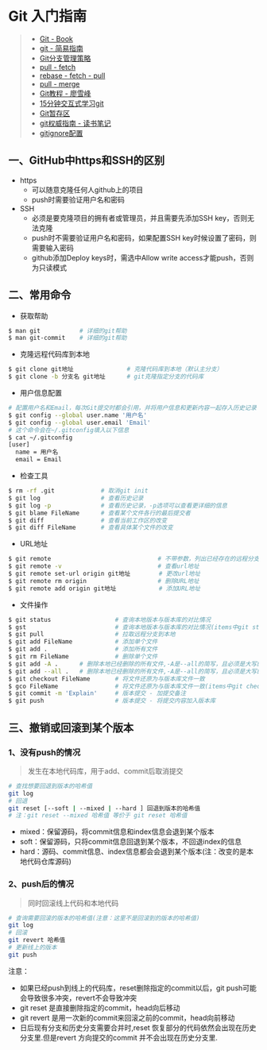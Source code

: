 # Git 入门指南

> * [Git - Book](https://git-scm.com/book/zh/v1)
> * [git - 简易指南](http://www.bootcss.com/p/git-guide/)
> * [Git分支管理策略](http://www.ruanyifeng.com/blog/2012/07/git.html)
> * [pull - fetch](https://stackoverflow.com/questions/292357/what-is-the-difference-between-git-pull-and-git-fetch)
> * [rebase - fetch - pull](https://stackoverflow.com/questions/14894768/in-git-how-is-fetch-different-than-pull-and-how-is-merge-different-than-rebase)
> * [pull - merge](https://stackoverflow.com/questions/17339091/difference-between-git-pull-master-vs-git-merge-master)
> * [Git教程 - 廖雪峰](http://www.liaoxuefeng.com/wiki/0013739516305929606dd18361248578c67b8067c8c017b000)
> * [15分钟交互式学习git](https://try.github.io/levels/1/challenges/19)
> * [Git暂存区](http://blog.csdn.net/agul_/article/details/7835786)
> * [git权威指南 - 读书笔记](http://hustlzp.com/post/2014/03/git-solo)
> * [gitignore配置](http://www.cnblogs.com/haiq/archive/2012/12/26/2833746.html)

## 一、GitHub中https和SSH的区别
- https
  - 可以随意克隆任何人github上的项目
  - push时需要验证用户名和密码
- SSH
  - 必须是要克隆项目的拥有者或管理员，并且需要先添加SSH key，否则无法克隆
  - push时不需要验证用户名和密码，如果配置SSH key时候设置了密码，则需要输入密码
  - github添加Deploy keys时，需选中Allow write access才能push，否则为只读模式

## 二、常用命令

- 获取帮助
```sh
$ man git           # 详细的git帮助
$ man git-commit    # 详细的git帮助
```

- 克隆远程代码库到本地
```sh
$ git clone git地址               # 克隆代码库到本地（默认主分支）
$ git clone -b 分支名 git地址      # git克隆指定分支的代码库
```

- 用户信息配置
```sh
# 配置用户名和Email，每次Git提交时都会引用，并将用户信息和更新内容一起存入历史记录
$ git config --global user.name '用户名'
$ git config --global user.email 'Email'
# 这个命令会在~/.gitconfig填入以下信息
$ cat ~/.gitconfig
[user]
  name = 用户名
  email = Email
```

- 检查工具
```sh
$ rm -rf .git             # 取消git init
$ git log                 # 查看历史记录
$ git log -p              # 查看历史记录，-p选项可以查看更详细的信息
$ git blame FileName      # 查看某个文件各行的最后提交者
$ git diff                # 查看当前工作区的改变
$ git diff FileName       # 查看具体某个文件的改变
```

- URL地址
```sh
$ git remote                              # 不带参数，列出已经存在的远程分支
$ git remote -v                           # 查看url地址
$ git remote set-url origin git地址        # 更改url地址
$ git remote rm origin                    # 删除URL地址
$ git remote add origin git地址            # 添加URL地址
```

- 文件操作
```sh
$ git status                  # 查询本地版本与版本库的对比情况
$ gst                         # 查询本地版本与版本库的对比情况(items中git status的简化)
$ git pull                    # 拉取远程分支到本地
$ git add FileName            # 添加单个文件
$ git add .                   # 添加所有文件
$ git rm FileName             # 删除单个文件
$ git add -A .      # 删除本地已经删除的所有文件,-A是--all的简写，且必须是大写的A
$ git add --all .   # 删除本地已经删除的所有文件,-A是--all的简写，且必须是大写的A
$ git checkout FileName       # 将文件还原为与版本库文件一致
$ gco FileName                # 将文件还原为与版本库文件一致(items中git checkout的简化)
$ git commit -m 'Explain'     # 版本提交 - 加提交备注
$ git push                    # 版本提交 - 将提交内容加入版本库
```

## 三、撤销或回滚到某个版本
### 1、没有push的情况
> 发生在本地代码库，用于add、commit后取消提交
```sh
# 查找想要回退到版本的哈希值
git log
# 回退
git reset [--soft | --mixed | --hard ] 回退到版本的哈希值
# 注：git reset --mixed 哈希值 等价于 git reset 哈希值
```
- mixed：保留源码，将commit信息和index信息会退到某个版本
- soft：保留源码，只将commit信息回退到某个版本，不回退index的信息
- hard：源码、commit信息、index信息都会会退到某个版本(注：改变的是本地代码仓库源码)

### 2、push后的情况
> 同时回滚线上代码和本地代码
```sh
# 查询需要回滚的版本的哈希值(注意：这里不是回滚到的版本的哈希值)
git log
# 回滚
git revert 哈希值
# 更新线上的版本
git push
```
注意：
- 如果已经push到线上的代码库，reset删除指定的commit以后，git push可能会导致很多冲突，revert不会导致冲突
- git reset 是直接删除指定的commit，head向后移动
- git revert 是用一次新的commit来回滚之前的commit，head向前移动
- 日后现有分支和历史分支需要合并时,reset 恢复部分的代码依然会出现在历史分支里.但是revert 方向提交的commit 并不会出现在历史分支里.